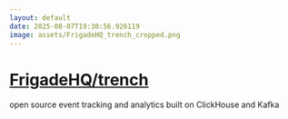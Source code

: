 ```yaml
---
layout: default
date: 2025-08-07T19:30:56.926119
image: assets/FrigadeHQ_trench_cropped.png
---
```


# [FrigadeHQ/trench](https://github.com/FrigadeHQ/trench)

open source event tracking and analytics built on ClickHouse and Kafka
